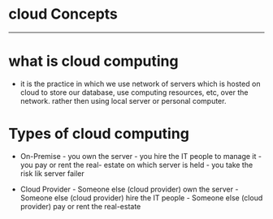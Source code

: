 
# cloud Concepts
------------------------------------------------------------------------------

# what is cloud computing

- it is the practice in which we use network of servers which is hosted on cloud to store our database, use computing resources, etc, over the network. rather then using local server or personal computer.





# Types of cloud computing

- On-Premise
        - you own the server
        - you hire the IT people to manage it
        - you pay or rent the real- estate on which server is held
        - you take the risk lik server failer

- Cloud Provider
        - Someone else (cloud provider) own the server
        - Someone else (cloud provider) hire the IT people
        - Someone else (cloud provider) pay or rent the real-estate







































